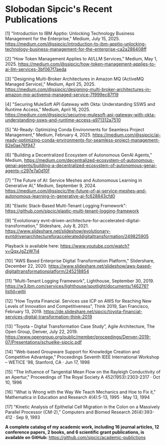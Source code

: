 # Slobodan Sipcic's Recent Publications

[1] "Introduction to IBM Apptio: Unlocking Technology Business Management for the Enterprise," Medium, July 15, 2025. https://medium.com/@ssipcic/introduction-to-ibm-apptio-unlocking-technology-business-management-for-the-enterprise-ca2a286408ff 

[2] "How Token Management Applies to AI/LLM Services," Medium, May 1, 2025. https://medium.com/@ssipcic/how-token-management-applies-to-ai-llm-services-3bf067f7aeda

[3] "Designing Multi-Broker Architectures in Amazon MQ (ActiveMQ Managed Service)," Medium, April 25, 2025. https://medium.com/@ssipcic/designing-multi-broker-architectures-in-amazon-mq-activemq-managed-service-7f999ec87f19

[4] "Securing MuleSoft API Gateway with Okta: Understanding SSWS and Runtime Access," Medium, April 16, 2025. https://medium.com/@ssipcic/securing-mulesoft-api-gateway-with-okta-understanding-ssws-and-runtime-access-a971312a7510

[5] "AI-Ready: Optimizing Conda Environments for Seamless Project Management," Medium, February 4, 2025. https://medium.com/@ssipcic/ai-ready-optimizing-conda-environments-for-seamless-project-management-82e0ae76f947

[6] "Building a Decentralized Ecosystem of Autonomous GenAI Agents," Medium, https://medium.com/decentralized-ecosystem-of-autonomous-genai-agents/building-a-decentralized-ecosystem-of-autonomous-genai-agents-c297e7a0d10f

[7] "The Future of AI: Service Meshes and Autonomous Learning in Generative AI," Medium, September 9, 2024. https://medium.com/@ssipcic/the-future-of-ai-service-meshes-and-autonomous-learning-in-generative-ai-fc628843cfd0

[8] "Elastic Stack-Based Multi-Tenant Logging Framework": https://github.com/sipcic/elastic-multi-tenant-logging-framework 

[9] "Evolutionary evnt-driven-architecture-for-accelerated-digital-transformation," Slideshare, July 8, 2021. https://www.slideshare.net/slideshow/evolutionary-evntdrivenarchitectureforaccelerateddigitaltransformation/249825905

Playback is available here: https://www.youtube.com/watch?v=QqxJgZzW7i4 

[10] "AWS Based Enterprise Digital Transformation Platform," Slidershare, December 22, 2020. https://www.slideshare.net/slideshow/aws-based-digitaltransformationplatform/245218854

[11] "Multi-Tenant Logging Framework", Lighthouse, September 30, 2019. https://w3.ibm.com/services/lighthouse/spotlight/documents/146276?listId=wjtii 

[12] “How Toyota Financial. Services use ICP on AWS for Reaching New Levels of Innovation and Competitiveness”, Think 2019, San Francisco, February 13, 2019. https://de.slideshare.net/sipcic/toyota-financial-services-digital-transformation-think-2019

[13] “Toyota – Digital Transformation Case Study”, Agile Architecture, The Open Group, Denver, July 22, 2019. https://www.opengroup.org/public/member/proceedings/Denver-2019-07/Presentations/schuelke-sipcic.pdf

[14] "Web-based Groupware Support for Knowledge Creation and Competitive Advantage," Proceedings Seventh IEEE International Workshop – WETICE '98, Stanford, CA · Jun 17, 1998

[15] "The Influence of Tangential Mean Flow on the Rayleigh Conductivity of an Apertur," 
Proceedings of The Royal Society A 452(1953):2303-2317 · Oct 10, 1996

[16] "What is Wrong with the Way We Teach Mechanics and Hoe to Fix it," Mathematica in Education and Research 4(4):5-13, 1995 · May 13, 1994

[17] "Kinetic Analysis of Epithelial Cell Migration in the Colon on a Massively Parallel Processor (CM-2)," Computers and Biomed Research 26(4):393-412 · Sep 9, 1993

**A complete catalog of my academic work, including 16 journal articles, 12 conference papers, 2 books, and 6 scientific grant publications, is available on GitHub:** https://github.com/sipcic/academic-publictions 


